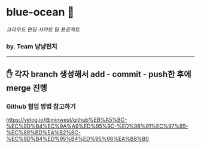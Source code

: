# blue-ocean 🌊
*크라우드 펀딩 사이트 팀 프로젝트*
### by. Team 냥냥펀치 




---




## ✋ 각자 branch 생성해서 add - commit - push한 후에 merge 진행
### Github 협업 방법 참고하기
https://velog.io/@minwest/github%EB%A5%BC-%EC%9D%B4%EC%9A%A9%ED%95%9C-%ED%98%91%EC%97%85-%EC%89%BD%EA%B2%8C-%EC%9D%B4%ED%95%B4%ED%95%98%EA%B8%B0
